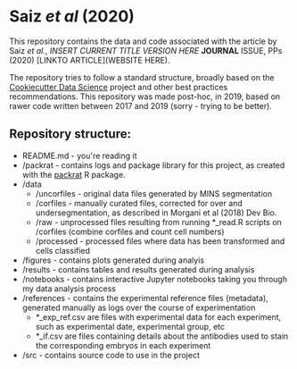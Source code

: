 # Saiz *et al* (2020) 

This repository contains the data and code associated with the article by Saiz *et al.*, *INSERT CURRENT TITLE VERSION HERE* **JOURNAL** ISSUE, PPs (2020) [LINKTO ARTICLE](WEBSITE HERE).

The repository tries to follow a standard structure, broadly based on the [Cookiecutter Data Science](https://drivendata.github.io/cookiecutter-data-science/#cookiecutter-data-science) project and other best practices recommendations. This repository was made post-hoc, in 2019, based on rawer code written between 2017 and 2019 (sorry - trying to be better).

## Repository structure:  

* README.md - you're reading it
* /packrat - contains logs and package library for this project, as created with the [packrat](http://rstudio.github.io/packrat/) R package.
* /data
   * /uncorfiles - original data files generated by MINS segmentation
   * /corfiles - manually curated files, corrected for over and undersegmentation, as described in Morgani et al (2018) Dev Bio.
   * /raw - unprocessed files resulting from running \*_read.R scripts on /corfiles  (combine corfiles and count cell numbers)
   * /processed - processed files where data has been transformed and cells classified
* /figures - contains plots generated during analyis
* /results - contains tables and results generated during analysis
* /notebooks - contains interactive Jupyter notebooks taking you through my data analysis process
* /references - contains the experimental reference files (metadata), generated manually as logs over the course of experimentation
   * \*_exp_ref.csv are files with experimental data for each experiment, such as experimental date, experimental group, etc
   * \*_if.csv are files containing details about the antibodies used to stain the corresponding embryos in each experiment
* /src - contains source code to use in the project

